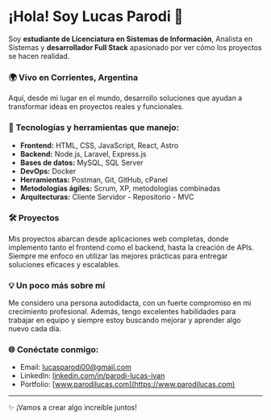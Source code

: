 # ¡Hola! Soy Lucas Parodi 👋

Soy **estudiante de Licenciatura en Sistemas de Información**, Analista en Sistemas y **desarrollador Full Stack** apasionado por ver cómo los proyectos se hacen realidad. 

### 🌍 Vivo en Corrientes, Argentina
Aquí, desde mi lugar en el mundo, desarrollo soluciones que ayudan a transformar ideas en proyectos reales y funcionales.

### 🚀 Tecnologías y herramientas que manejo:
- **Frontend:** HTML, CSS, JavaScript, React, Astro
- **Backend:** Node.js, Laravel, Express.js
- **Bases de datos:** MySQL, SQL Server
- **DevOps:** Docker
- **Herramientas:** Postman, Git, GitHub, cPanel
- **Metodologías ágiles:** Scrum, XP, metodologías combinadas
- **Arquitecturas:** Cliente Servidor - Repositorio - MVC

### 🛠️ Proyectos
Mis proyectos abarcan desde aplicaciones web completas, donde implemento tanto el frontend como el backend, hasta la creación de APIs. Siempre me enfoco en utilizar las mejores prácticas para entregar soluciones eficaces y escalables.

### 💡 Un poco más sobre mí
Me considero una persona autodidacta, con un fuerte compromiso en mi crecimiento profesional. Además, tengo excelentes habilidades para trabajar en equipo y siempre estoy buscando mejorar y aprender algo nuevo cada día.

### 🌐 Conéctate conmigo:
- Email: [lucasparodi00@gmail.com](mailto:lucasparodi00@gmail.com)
- LinkedIn: [linkedin.com/in/parodi-lucas-ivan](https://www.linkedin.com/in/parodi-lucas-ivan/)
- Portfolio: [www.parodilucas.com](https://www.parodilucas.com)

---

✨ ¡Vamos a crear algo increíble juntos!
